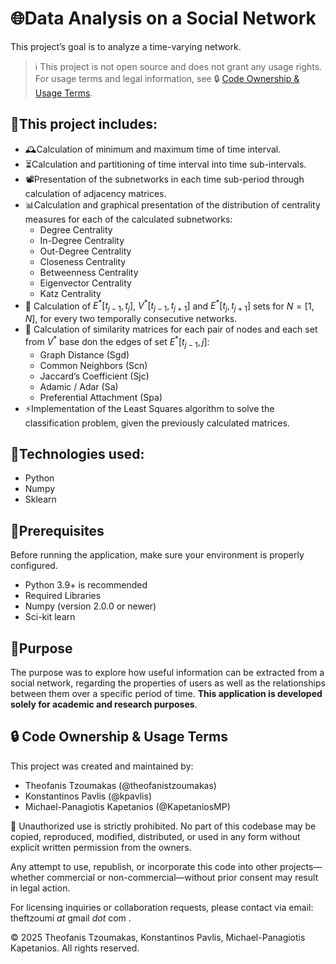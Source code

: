 # 🌐Data Analysis on a Social Network
This project’s goal is to analyze a time-varying network.
> ℹ️ This project is not open source and does not grant any usage rights.
> For usage terms and legal information, see 🔒 [Code Ownership & Usage Terms](#-code-ownership--usage-terms).

## 🚀This project includes:
 - 🕰️Calculation of minimum and maximum time of time interval.
 - ⏳Calculation and partitioning of time interval into time sub-intervals.
 - 📽️Presentation of the subnetworks in each time sub-period through calculation of adjacency matrices.
 - 📊Calculation and graphical presentation of the distribution of centrality measures for each of the calculated subnetworks:
   - Degree Centrality
   - In-Degree Centrality
   - Out-Degree Centrality
   - Closeness Centrality
   - Betweenness Centrality
   - Eigenvector Centrality
   - Katz Centrality
 - 🧮 Calculation of $Ε^*[t_{j-1},t_j]$, $V^*[t_{j-1},t_{j+1}]$ and $Ε^*[t_j,t_{j+1}]$ sets for $N=[1,N]$, for every two temporally consecutive networks.
 - 🔢 Calculation of similarity matrices for each pair of nodes and each set from $`V^*`$ base don the edges of set $Ε^*[t_{j-1},j]$:
   - Graph Distance (Sgd)
   - Common Neighbors (Scn)
   - Jaccard’s Coefficient (Sjc)
   - Adamic / Adar (Sa)
   - Preferential Attachment (Spa)
 - ⚡Implementation of the Least Squares algorithm to solve the classification problem, given the previously calculated matrices.

## 🧠Technologies used:
 - Python
 - Numpy
 - Sklearn

## 🧰Prerequisites

Before running the application, make sure your environment is properly configured.
 - Python 3.9+ is recommended
 - Required Libraries
 - Numpy (version 2.0.0 or newer)
 - Sci-kit learn

## 🎯Purpose
The purpose was to explore how useful information can be extracted from a social network, regarding the properties of users as well as the relationships between them over a specific period of time. **This application is developed solely for academic and research purposes**.


## 🔒 Code Ownership & Usage Terms
This project was created and maintained by:
 - Theofanis Tzoumakas (@theofanistzoumakas)
 - Konstantinos Pavlis (@kpavlis)
 - Michael-Panagiotis Kapetanios (@KapetaniosMP)

🚫 Unauthorized use is strictly prohibited.
No part of this codebase may be copied, reproduced, modified, distributed, or used in any form without explicit written permission from the owners.

Any attempt to use, republish, or incorporate this code into other projects—whether commercial or non-commercial—without prior consent may result in legal action.

For licensing inquiries or collaboration requests, please contact via email: theftzoumi _at_ gmail _dot_ com .

© 2025 Theofanis Tzoumakas, Konstantinos Pavlis, Michael-Panagiotis Kapetanios. All rights reserved.
